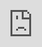 Link para visualizar: https://antonietamg.github.io/Curso-R-principiantes/OperadoresAritmeticos

En esta página puede encontrarse un recurso interactivo para explicar los 7 operadores aritméticos básicos en R.

![Screen Shot 2021-11-13 at 2 36 39 AM](https://user-images.githubusercontent.com/62116253/141612065-7c54d312-4594-4b42-a86f-cf188df23693.png)


<iframe frameborder="0" width="800" height="1600" style="position: absolute; top: 0; left: 0; width: 100%; height: 100%;" src="https://view.genial.ly/618f42ed91e6990d45cc84dc" type="text/html" allowscriptaccess="always" allowfullscreen="true" scrolling="yes" allownetworking="all"></iframe> 
